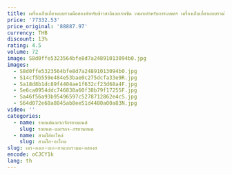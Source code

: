 ```yaml
---
title: เครื่องเก็บเกี่ยวแบบรวมมือสองสําหรับข้าวสาลีและเรพซีด เหมาะสําหรับการเกษตร เครื่องเก็บเกี่ยวแบบรวมในสต็อก พร้อมส่ง
price: '77332.53'
price_original: '88887.97'
currency: THB
discount: 13%
rating: 4.5
volume: 72
image: S8d0ffe5323564bfe8d7a24891013094b0.jpg
images:
  - S8d0ffe5323564bfe8d7a24891013094b0.jpg
  - S14cf5b559e484e53bae0c275dcfa33e9R.jpg
  - Sa18d8b1dc89f4404ae1f632cf23d68a4F.jpg
  - Se6ca0954ddc746838a60f38b79f17255F.jpg
  - Sa46f56a93b95496597c5278712862e4cS.jpg
  - S64d072e68a8845ab8ee51d4480a00a83N.jpg
video: ''
categories:
  - name: รถยนต์และรถจักรยานยนต์
    slug: รถยนต-และรถจ-กรยานยนต
  - name: สวมใส่อะไหล่
    slug: สวมใส-อะไหล
slug: เคร-องเก-บเก-ยวแบบรวมม-อสองส
encode: oCJCY1k
lang: th
---
```

  